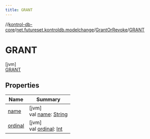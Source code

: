 ```yaml
---
title: GRANT
---
```

//[kontrol-db-core](../../../../index.html)/[net.futureset.kontroldb.modelchange](../../index.html)/[GrantOrRevoke](../index.html)/[GRANT](index.html)



# GRANT



[jvm]\
[GRANT](index.html)



## Properties


| Name | Summary |
|---|---|
| [name](../../-table-persistence/-n-o-r-m-a-l/index.html#-372974862%2FProperties%2F1904592438) | [jvm]<br>val [name](../../-table-persistence/-n-o-r-m-a-l/index.html#-372974862%2FProperties%2F1904592438): [String](https://kotlinlang.org/api/latest/jvm/stdlib/kotlin/-string/index.html) |
| [ordinal](../../-table-persistence/-n-o-r-m-a-l/index.html#-739389684%2FProperties%2F1904592438) | [jvm]<br>val [ordinal](../../-table-persistence/-n-o-r-m-a-l/index.html#-739389684%2FProperties%2F1904592438): [Int](https://kotlinlang.org/api/latest/jvm/stdlib/kotlin/-int/index.html) |


